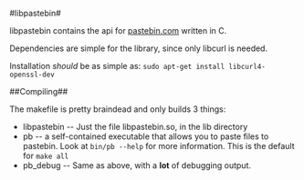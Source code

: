 #libpastebin#

libpastebin contains the api for [pastebin.com](http://pastebin.com/) written in C.

Dependencies are simple for the library, since only libcurl is needed.

Installation _should_ be as simple as:
```sudo apt-get install libcurl4-openssl-dev```

##Compiling##

The makefile is pretty braindead and only builds 3 things:
* libpastebin -- Just the file libpastebin.so, in the lib directory
* pb -- a self-contained executable that allows you to paste files to pastebin. Look at ```bin/pb --help``` for more information. This is the default for ```make all```
* pb_debug -- Same as above, with a **lot** of debugging output.
